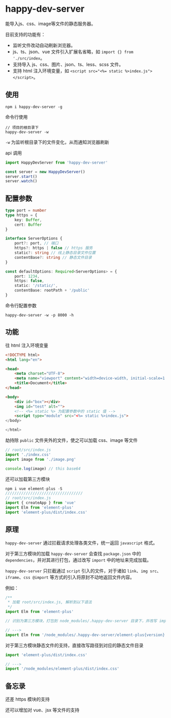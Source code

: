 # happy-dev-server

能导入js、css、image等文件的静态服务器。

目前支持的功能有：

- 监听文件改动自动刷新浏览器。
- js、ts、json、vue 文件引入扩展名省略，如 `import {} from './src/index`。
- 支持导入 js、css、图片、json、ts、less、scss 文件。
- 支持 html 注入环境变量，如 `<script src="<%= static %>index.js"></script>`。

## 使用

```
npm i happy-dev-server -g
```

命令行使用

```
// 项目的根目录下
happy-dev-server -w
```

`-w` 为监听根目录下的文件变化，从而通知浏览器刷新

api 调用

```javascript
import HappyDevServer from 'happy-dev-server'

const server = new HappyDevServer()
server.start()
server.watch()
```

## 配置参数

```typescript
type port = number
type https = {
    key: Buffer,
    cert: Buffer
}

interface ServerOptions {
    port?: port, // 端口
    https?: https | false // https 服务
    static?: string // 线上静态目录文件位置
    contentBase?: string // 静态文件目录
}

const defaultOptions: Required<ServerOptions> = {
    port: 1234,
    https: false,
    static: '/static/',
    contentBase: rootPath + '/public'
}
```

命令行配置参数

```
happy-dev-server -w -p 8000 -h
```

## 功能

往 html 注入环境变量

```html
<!DOCTYPE html>
<html lang="en">

<head>
    <meta charset="UTF-8">
    <meta name="viewport" content="width=device-width, initial-scale=1.0">
    <title>Document</title>
</head>

<body>
    <div id="box"></div>
    <img id="test" alt="">
    <!-- <%= static %> 为配置参数中的 static 值 -->
    <script type="module" src="<%= static %>index.js">
</body>

</html>
```

劫持除 `public` 文件夹外的文件，使之可以加载 css、image 等文件

```javascript
// root/src/index.js
import './index.css'
import image from './image.png'

console.log(image) // this base64
```

还可以加载第三方模块

```javascript
npm i vue element-plus -S
//////////////////////////////////
// root/src/index.js
import { createApp } from 'vue'
import Elm from 'element-plus'
import 'element-plus/dist/index.css'
```

## 原理

`happy-dev-server` 通过拦截请求处理各类文件，统一返回 `javascript` 格式。

对于第三方模块的加载 `happy-dev-server` 会查找 `package.json` 中的 `dependencies`，并对其进行打包，通过改写 `import` 中的地址来完成加载。

`happy-dev-server` 只拦截通过 `script` 引入的文件，对于诸如 `link`、`img src`、`iframe`、`css @import` 等方式的引入将原封不动地返回文件内容。

例如：

```javascript
/**
 * 加载 root/src/index.js, 解析到以下语法
 */
import Elm from 'element-plus'

// 识别为第三方模块，打包到 node_modules/.happy-dev-server 目录下，并改写 import 语句

// --->
import Elm from '/node_modules/.happy-dev-server/element-plus{version}.js'
```

对于第三方模块静态文件的支持，直接改写路径到对应的静态文件目录

```javascript
import 'element-plus/dist/index.css'

// --->
import '/node_modules/element-plus/dist/index.css'
```

## 备忘录

还差 https 模块的支持

还可以增加对 vue、jsx 等文件的支持
